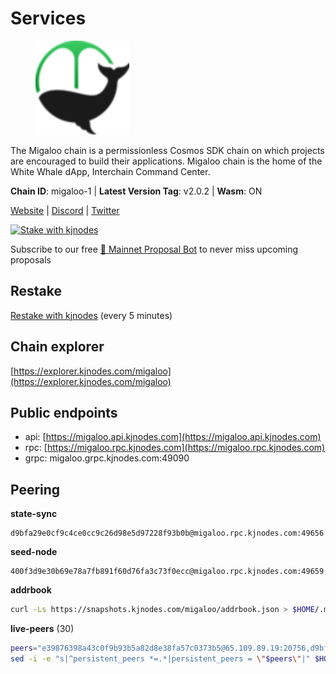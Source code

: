 # Services

<figure><img src="https://raw.githubusercontent.com/kj89/cosmos-images/main/logos/migaloo.png" width="150" alt=""><figcaption></figcaption></figure>

The Migaloo chain is a permissionless Cosmos SDK chain on which  projects are encouraged to build their applications. Migaloo chain  is the home of the White Whale dApp, Interchain Command Center.

**Chain ID**: migaloo-1 | **Latest Version Tag**: v2.0.2 | **Wasm**: ON

[Website](https://whitewhale.money) | [Discord](https://discord.gg/AyvcgD4jy3) | [Twitter](https://twitter.com/WhiteWhaleDefi)

[![Stake with kjnodes](https://i.ibb.co/cr44Q8j/button-stake-with-kjnodes.png)](https://restake.app/migaloo/migaloovaloper1jxtgnfw3tatfh90ju9j76dfrt3yea0zw2vnr8v)

Subscribe to our free [🤖 Mainnet Proposal Bot](https://t.me/kjnodes_proposal_bot) to never miss upcoming proposals

## Restake

[Restake with kjnodes](https://restake.app/migaloo/migaloovaloper1jxtgnfw3tatfh90ju9j76dfrt3yea0zw2vnr8v) (every 5 minutes)
## Chain explorer
[https://explorer.kjnodes.com/migaloo](https://explorer.kjnodes.com/migaloo)

## Public endpoints

* api: [https://migaloo.api.kjnodes.com](https://migaloo.api.kjnodes.com)
* rpc: [https://migaloo.rpc.kjnodes.com](https://migaloo.rpc.kjnodes.com)
* grpc: migaloo.grpc.kjnodes.com:49090

## Peering

**state-sync**

```text
d9bfa29e0cf9c4ce0cc9c26d98e5d97228f93b0b@migaloo.rpc.kjnodes.com:49656
```

**seed-node**

```text
400f3d9e30b69e78a7fb891f60d76fa3c73f0ecc@migaloo.rpc.kjnodes.com:49659
```

**addrbook**
```bash
curl -Ls https://snapshots.kjnodes.com/migaloo/addrbook.json > $HOME/.migalood/config/addrbook.json
```

**live-peers** (30)
```bash
peers="e39876398a43c0f9b93b5a82d8e38fa57c0373b5@65.109.89.19:20756,d9bfa29e0cf9c4ce0cc9c26d98e5d97228f93b0b@65.109.88.38:49656,a0a450ead908bd65813322c1373802ef32c5736d@65.108.235.33:4000,6c42aacf3939d503bad695d86108d214680e04a8@144.76.175.189:20756,2fd235d3f0a1a84abd197dcfdaf04fdabc092db8@168.119.62.80:26656,175ca82ab5b282549d68d79ff2c3703d26bcacef@141.94.109.71:20757,70d1818f50d983bfebf4c8546b221687b76cd4b0@51.81.107.95:20756,fe04ff9a13d8f0b23463e832f75eb5c845bd375e@213.239.214.73:7095,d20e91b12956469860da37a8e538305dad8d23d4@185.119.118.110:4000,5429bc670b77cd9c61481912ea194bea8aa6d0cd@51.81.155.189:20756,320ec920b1c1adc94556f9f64eeb575e07ef9d27@24.158.14.210:26656,dfb44159d26b62affd7112367e082b2397bbff15@65.108.136.206:26656,8a9e42026a687b2762cefbd74584ccbd6afa0be1@65.109.83.124:26656,51ca404bbc73d07fc0d6529388c90f807c5acf0b@65.109.104.72:20756,0c38efdc028867765e68f02979958468384ad087@51.89.155.2:23656,95a68d5280d9a3ae6d688e89bd4e4fe295b11a92@31.156.88.34:26656,59c74642d0ec4d012dd7bd0a7e5af1eadf2061b2@65.109.30.183:26656,8ab347211b90560a0dca64ef0e4eef29012f2f67@65.109.71.119:26656,3b3428d679faa1bd498b3554ca798de3a0d802c6@162.19.89.8:20756,e91f650bb3d5b66762093150718af358c6355cc5@15.235.10.35:36656,dfe5f91f824880e19d47475546d9874e0f2cea8c@5.79.74.229:8095,2e756df28be5e4fa7d332ba732a160202ef86eee@167.235.21.165:26656,6870906f86e474d88d077c7c55af36debe49da04@178.162.165.194:7095,d851052ed8a1c66dc90208b992f393602c26d786@57.128.82.243:33656,4236750928a4dcb742e50e30e500ebc9ee39f240@35.223.246.103:26656,da843d721574dd06d04b6fa32c9d7d552a376bf4@178.128.238.183:26120,744f2ecd98984eb0e20640ca4b7be69c0be0b81d@45.83.106.141:26656,ea8ec0c9613b8c096938469c499a6b1e3372085a@5.181.51.80:26656,554eb4a15e05af8317c3f98d6efd51d1ace1bc9c@146.59.85.223:20756,9780ea85f4d0f4cb5ebca14992ce11ebe1982d35@188.172.229.26:26656"
sed -i -e "s|^persistent_peers *=.*|persistent_peers = \"$peers\"|" $HOME/.migalood/config/config.toml
```
